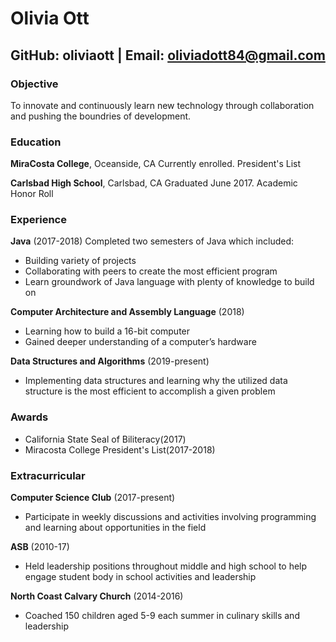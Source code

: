 # Olivia Ott
## GitHub: oliviaott | Email: oliviadott84@gmail.com 

### **Objective**
To innovate and continuously learn new technology through collaboration and pushing the boundries 
of development.

### **Education**
**MiraCosta College**, Oceanside, CA
Currently enrolled. President's List

**Carlsbad High School**, Carlsbad, CA
Graduated June 2017. Academic Honor Roll 

### **Experience**
**Java** (2017-2018)
Completed two semesters of Java which included:
- Building variety of projects
- Collaborating with peers to create the most efficient program
- Learn groundwork of Java language with plenty of knowledge to build on

**Computer Architecture and Assembly Language** (2018)
- Learning how to build a 16-bit computer
- Gained deeper understanding of a computer’s hardware 

**Data Structures and Algorithms** (2019-present)
- Implementing data structures and learning why the utilized data structure
is the most efficient to accomplish a given problem

### **Awards**
- California State Seal of Biliteracy(2017)
- Miracosta College President's List(2017-2018)

### **Extracurricular**
**Computer Science Club** (2017-present)
- Participate in weekly discussions and activities involving programming and learning about 
opportunities in the field 

**ASB** (2010-17)
- Held leadership positions throughout middle and high school to help engage student body
in school activities and leadership 

**North Coast Calvary Church** (2014-2016)
- Coached 150 children aged 5-9 each summer in culinary skills and leadership 
